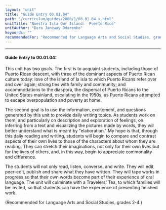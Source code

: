```yaml
---
layout: "unit"
title: "Guide Entry 00.01.04"
path: "/curriculum/guides/2000/1/00.01.04.x.html"
unitTitle: "Nuestra Isla Our Island:  Puerto Rico"
unitAuthor: "Dora Janeway Odarenko"
keywords: ""
recommendedFor: "Recommended for Language Arts and Social Studies, grades 2-4."
---
```

<body>
<hr/>
<h4>
Guide Entry to 00.01.04:
</h4>
This unit has two goals.  The first is to acquaint students, including those of Puerto Rican descent, with three of the dominant aspects of Puerto Rican culture today:  love of the island of la isla to which Puerto Ricans refer over and over again; strong ties with family and community; and accommodations to the diaspora, the dispersal of Puerto Ricans to the United States mainland, escalating in the 1950s, as Puerto Ricans attempted to escape overpopulation and poverty at home.
<p>
The second goal is to use the information, excitement, and questions generated by this unit to provide daily writing topics.  As students work on them, and particularly on description and exploration of feelings, on inferring from a text and visualizing the pictures made by words, they will better understand what is meant by "elaboration."  My hope is that, through this daily reading and writing, students will begin to compare and contrast aspects of their own lives to those of the characters about whom they are reading.  They can stretch their imaginations, not only for their own lives but for the lives of others, and, in this way, begin to appreciate commonality and difference.
</p>
<p>
The students will not only read, listen, converse, and write.  They will edit, peer-edit, publish and share what they have written.  They will tape works in progress so that their own words become part of their experience of oral language. The unit will culminate with a Travelers' Tea, to which families will be invited, so that students can have the experience of presenting finished work.
</p>
<p>
(Recommended for Language Arts and Social Studies, grades 2-4.)
</p>
</body>